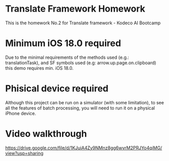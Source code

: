 # Translate Framework Homework
This is the homework No.2 for Translate framework - Kodeco AI Bootcamp

# Minimum iOS 18.0 required
Due to the minimal requirements of the methods used (e.g.: translationTask), and
SF symbols used (e.g: arrow.up.page.on.clipboard) this demo requires min. iOS 18.0.

# Phisical device required
Although this project can be run on a simulator (with some limitation), to see all the features
of batch processing, you will need to run it on a physical iPhone device.

# Video walkthrough
https://drive.google.com/file/d/1KJuiA4Zy9NMnz8gg6wvrM2PRJYo4qiMG/view?usp=sharing

